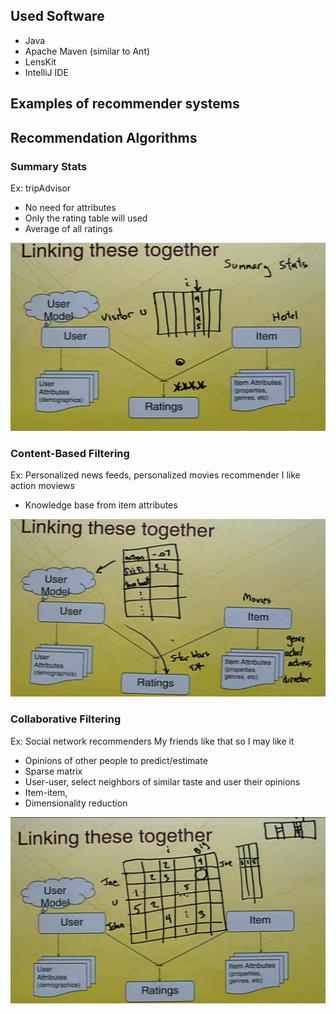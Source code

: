 ## Used Software

* Java
* Apache Maven (similar to Ant)
* LensKit
* IntelliJ IDE


## Examples of recommender systems



## Recommendation Algorithms

### Summary Stats

Ex: tripAdvisor

* No need for attributes 
* Only the rating table will used
* Average of all ratings

![Alt text](/images/non_personalized.png "Summary Stats")


### Content-Based Filtering

Ex: Personalized news feeds, personalized movies recommender
I like action moviews

* Knowledge base from item attributes

![Alt text](/images/content_based.png "Content Based")


### Collaborative Filtering

Ex: Social network recommenders
My friends like that so I may like it

* Opinions of other people to predict/estimate
* Sparse matrix
* User-user, select neighbors of similar taste and user their opinions
* Item-item, 
* Dimensionality reduction

![Alt text](/images/collaborative.png "Collaborative Filtering")